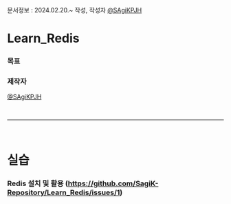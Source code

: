 문서정보 : 2024.02.20.~ 작성, 작성자 [@SAgiKPJH](https://github.com/SAgiKPJH)

# Learn_Redis

### 목표

### 제작자
[@SAgiKPJH](https://github.com/SAgiKPJH)

<br>

---

<br>


# 실습
### Redis 설치 및 활용 (https://github.com/SagiK-Repository/Learn_Redis/issues/1)
